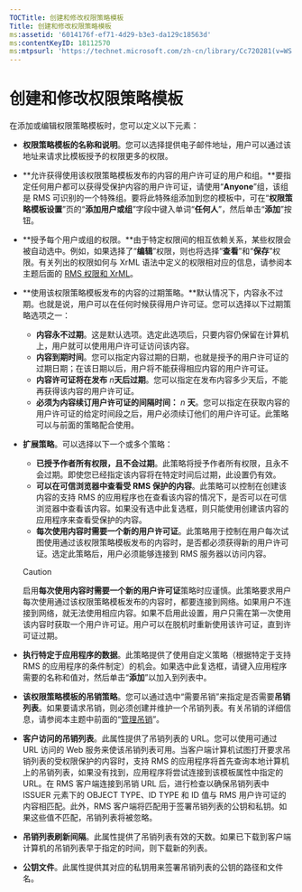 ```yaml
---
TOCTitle: 创建和修改权限策略模板
Title: 创建和修改权限策略模板
ms:assetid: '6014176f-ef71-4d29-b3e3-da129c18563d'
ms:contentKeyID: 18112570
ms:mtpsurl: 'https://technet.microsoft.com/zh-cn/library/Cc720281(v=WS.10)'
---
```


创建和修改权限策略模板
======================

在添加或编辑权限策略模板时，您可以定义以下元素：

-   **权限策略模板的名称和说明**。您可以选择提供电子邮件地址，用户可以通过该地址来请求比模板授予的权限更多的权限。
-   **允许获得使用该权限策略模板发布的内容的用户许可证的用户和组。**要指定任何用户都可以获得受保护内容的用户许可证，请使用“**Anyone**”组，该组是 RMS 可识别的一个特殊组。要将此特殊组添加到您的模板中，可在“**权限策略模板设置**”页的“**添加用户或组**”字段中键入单词“**任何人**”，然后单击“**添加**”按钮。
-   **授予每个用户或组的权限。**由于特定权限间的相互依赖关系，某些权限会被自动选中。例如，如果选择了“**编辑**”权限，则也将选择“**查看**”和“**保存**”权限。有关列出的权限如何与 XrML 语法中定义的权限相对应的信息，请参阅本主题后面的 [RMS 权限和 XrML](https://technet.microsoft.com/7eb5cdd1-cd48-4b2b-96b6-fc74f7b42e7f)。
-   **使用该权限策略模板发布的内容的过期策略。**默认情况下，内容永不过期。也就是说，用户可以在任何时候获得用户许可证。您可以选择以下过期策略选项之一：
    -   **内容永不过期**。这是默认选项。选定此选项后，只要内容仍保留在计算机上，用户就可以使用用户许可证访问该内容。
    -   **内容到期时间**。您可以指定内容过期的日期，也就是授予的用户许可证的过期日期；在该日期以后，用户将不能获得相应内容的用户许可证。
    -   **内容许可证将在发布** *n***天后过期**。您可以指定在发布内容多少天后，不能再获得该内容的用户许可证。
    -   **必须为内容续订用户许可证的间隔时间：** *n* **天**。您可以指定在获取内容的用户许可证的给定时间段之后，用户必须续订他们的用户许可证。此策略可以与前面的策略配合使用。
-   **扩展策略**。可以选择以下一个或多个策略：
    -   **已授予作者所有权限，且不会过期**。此策略将授予作者所有权限，且永不会过期。即使您已经指定该内容将在特定时间后过期，此设置仍有效。
    -   **可以在可信浏览器中查看受 RMS 保护的内容**。此策略可以控制在创建该内容的支持 RMS 的应用程序也在查看该内容的情况下，是否可以在可信浏览器中查看该内容。如果没有选中此复选框，则只能使用创建该内容的应用程序来查看受保护的内容。
    -   **每次使用内容时需要一个新的用户许可证**。此策略用于控制在用户每次试图使用通过该权限策略模板发布的内容时，是否都必须获得新的用户许可证。选定此策略后，用户必须能够连接到 RMS 服务器以访问内容。

    > [!caution]
    > 启用**每次使用内容时需要一个新的用户许可证**策略时应谨慎。此策略要求用户每次使用通过该权限策略模板发布的内容时，都要连接到网络。如果用户不连接到网络，就无法使用相应内容。如果不启用此设置，用户只需在第一次使用该内容时获取一个用户许可证。用户可以在脱机时重新使用该许可证，直到许可证过期。 

-   **执行特定于应用程序的数据**。此策略提供了使用自定义策略（根据特定于支持 RMS 的应用程序的条件制定）的机会。如果选中此复选框，请键入应用程序需要的名称和值对，然后单击“**添加**”以加入到列表中。
-   **该权限策略模板的吊销策略**。您可以通过选中“需要吊销”来指定是否需要**吊销列表**。如果要请求吊销，则必须创建并维护一个吊销列表。有关吊销的详细信息，请参阅本主题中前面的“[管理吊销](https://technet.microsoft.com/df732a7d-1fb0-4845-87ca-fab4bc5f98a0)”。
-   **客户访问的吊销列表**。此属性提供了吊销列表的 URL。您可以使用可通过 URL 访问的 Web 服务来使该吊销列表可用。当客户端计算机试图打开要求吊销列表的受权限保护的内容时，支持 RMS 的应用程序将首先查询本地计算机上的吊销列表，如果没有找到，应用程序将尝试连接到该模板属性中指定的 URL。在 RMS 客户端连接到吊销 URL 后，进行检查以确保吊销列表中 ISSUER 元素下的 OBJECT TYPE、ID TYPE 和 ID 值与 RMS 用户许可证的内容相匹配。此外，RMS 客户端将匹配用于签署吊销列表的公钥和私钥。如果这些值不匹配，吊销列表将被忽略。
-   **吊销列表刷新间隔**。此属性提供了吊销列表有效的天数。如果已下载到客户端计算机的吊销列表早于指定的时间，则下载新的列表。
-   **公钥文件**。此属性提供其对应的私钥用来签署吊销列表的公钥的路径和文件名。
